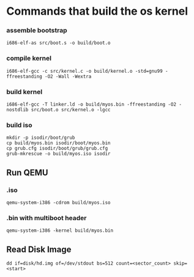 # Commands that build the os kernel

### assemble bootstrap
`i686-elf-as src/boot.s -o build/boot.o`

### compile kernel
`i686-elf-gcc -c src/kernel.c -o build/kernel.o -std=gnu99 -ffreestanding -O2 -Wall -Wextra`

### build kernel
`i686-elf-gcc -T linker.ld -o build/myos.bin -ffreestanding -O2 -nostdlib src/boot.o src/kernel.o -lgcc`

### build iso
```
mkdir -p isodir/boot/grub
cp build/myos.bin isodir/boot/myos.bin
cp grub.cfg isodir/boot/grub/grub.cfg
grub-mkrescue -o build/myos.iso isodir
```

## Run QEMU

### .iso
`qemu-system-i386 -cdrom build/myos.iso`

### .bin with multiboot header
`qemu-system-i386 -kernel build/myos.bin`

## Read Disk Image
`dd if=disk/hd.img of=/dev/stdout bs=512 count=<sector_count> skip=<start>`